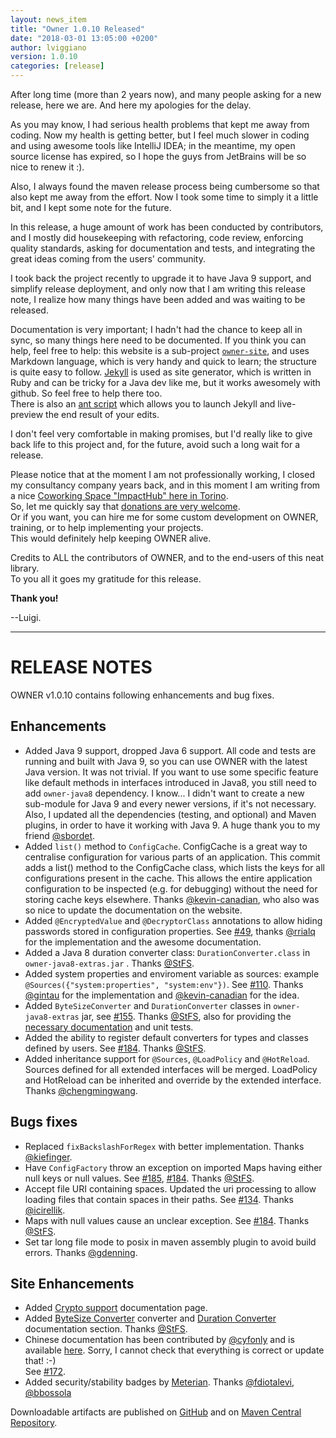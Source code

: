 ```yaml
---
layout: news_item
title: "Owner 1.0.10 Released"
date: "2018-03-01 13:05:00 +0200"
author: lviggiano
version: 1.0.10
categories: [release]
---
```


After long time (more than 2 years now), and many people asking for a new release, here we are. 
And here my apologies for the delay.
 
As you may know, I had serious health problems that kept me away from coding. Now my health is getting better, but I 
feel much slower in coding and using awesome tools like IntelliJ IDEA; in the meantime, my open source license has 
expired, so I hope the guys from JetBrains will be so nice to renew it :). 

Also, I always found the maven release process being cumbersome so that also kept me away from the effort. 
Now I took some time to simply it a little bit, and I kept some note for the future.

In this release, a huge amount of work has been conducted by contributors, and I mostly did housekeeping with 
refactoring, code review, enforcing quality standards, asking for documentation and tests, and integrating the great 
ideas coming from the users' community. 

I took back the project recently to upgrade it to have Java 9 support, and simplify release deployment, and only now 
that I am writing this release note, I realize how many things have been added and was waiting to be released. 

Documentation is very important; I hadn't had the chance to keep all in sync, so many things here need to be
documented. If you think you can help, feel free to help: this website is a sub-project 
[`owner-site`](https://github.com/lviggiano/owner/tree/master/owner-site), and uses Markdown language, which is very 
handy and quick to learn; the structure is quite easy to follow. 
[Jekyll](https://jekyllrb.com/) is used as site generator, which is written in Ruby and can be tricky for a Java dev 
like me, but it works awesomely with github. So feel free to help there too.  
There is also an [ant script](https://github.com/lviggiano/owner/blob/master/owner-site/build.xml) which allows 
you to launch Jekyll and live-preview the end result of your edits.

I don't feel very comfortable in making promises, but I'd really like to give back life to this project and, for the 
future, avoid such a long wait for a release.

Please notice that at the moment I am not professionally working, I closed my consultancy company years back, and
in this moment I am writing from a nice [Coworking Space "ImpactHub" here in Torino](https://torino.impacthub.net/).  
So, let me quickly say that [donations are very welcome](https://github.com/lviggiano/owner/#donations).   
Or if you want, you can hire me for some custom development on OWNER, training, or to help implementing your 
projects.  
This would definitely help keeping OWNER alive.

Credits to ALL the contributors of OWNER, and to the end-users of this neat library.  
To you all it goes my gratitude for this release.  

**Thank you!**

--Luigi.
  
   
*** 
  
  
RELEASE NOTES
=============

OWNER v1.0.10 contains following enhancements and bug fixes.

Enhancements
------------
 * Added Java 9 support, dropped Java 6 support. All code and tests are running and built with Java 9, so you can use
   OWNER with the latest Java version. It was not trivial. If you want to use some specific feature like default 
   methods in interfaces introduced in Java8, you still need to add `owner-java8` dependency. I know... I didn't want to
   create a new sub-module for Java 9 and every newer versions, if it's not necessary.
   Also, I updated all the dependencies (testing, and optional) and Maven plugins, in order to have it working 
   with Java 9.
   A huge thank you to my friend [@sbordet](https://github.com/sbordet).
 * Added `list()` method to `ConfigCache`. ConfigCache is a great way to centralise configuration for various
   parts of an application. This commit adds a list() method to the ConfigCache class, which lists the keys for all 
   configurations present in the cache. This allows the entire application configuration to be inspected (e.g. for 
   debugging) without the need for storing cache keys elsewhere. Thanks
    [@kevin-canadian](https://github.com/kevin-canadian), who also was so nice to update the documentation on the 
    website.
 * Added `@EncryptedValue` and `@DecryptorClass` annotations to allow hiding passwords stored in configuration
   properties. See [#49](https://github.com/lviggiano/owner/issues/49), thanks [@rrialq](https://github.com/rrialq) 
   for the implementation and the awesome documentation.
 * Added a Java 8 duration converter class: `DurationConverter.class` in `owner-java8-extras.jar` . 
   Thanks [@StFS](https://github.com/StFS).
 * Added system properties and enviroment variable as sources: example `@Sources({"system:properties", "system:env"})`. 
   See [#110](https://github.com/lviggiano/owner/issues/110). Thanks [@gintau](https://github.com/gintau) for the 
   implementation and [@kevin-canadian](https://github.com/kevin-canadian) for the idea.
 * Added `ByteSizeConverter` and `DurationConverter` classes in `owner-java8-extras` jar, see
   [#155](https://github.com/lviggiano/owner/issues/155). Thanks [@StFS](https://github.com/StFS), also for providing 
   the [necessary documentation](http://owner.aeonbits.org/docs/type-conversion/#byte-size) and unit tests.
 * Added the ability to register default converters for types and classes defined by users. 
   See [#184](https://github.com/lviggiano/owner/issues/184).
   Thanks [@StFS](https://github.com/StFS).
 * Added inheritance support for `@Sources`, `@LoadPolicy` and `@HotReload`.   
   Sources defined for all extended interfaces will be merged.
   LoadPolicy and HotReload can be inherited and override by the extended interface.
   Thanks [@chengmingwang](https://github.com/chengmingwang).

Bugs fixes
----------
 * Replaced `fixBackslashForRegex` with better implementation. Thanks [@kiefinger](https://github.com/kiefinger).
 * Have `ConfigFactory` throw an exception on imported Maps having either null keys or null values. 
   See [#185](https://github.com/lviggiano/owner/pull/185), [#184](https://github.com/lviggiano/owner/pull/184).
   Thanks [@StFS](https://github.com/StFS). 
 * Accept file URI containing spaces. Updated the uri processing to allow loading files that contain spaces in
   their paths. 
   See [#134](https://github.com/lviggiano/owner/issues/134). Thanks [@icirellik](https://github.com/icirellik).
 * Maps with null values cause an unclear exception. See [#184](https://github.com/lviggiano/owner/issues/184).
   Thanks [@StFS](https://github.com/StFS). 
 * Set tar long file mode to posix in maven assembly plugin to avoid build errors. 
   Thanks [@gdenning](https://github.com/gdenning).


Site Enhancements
-----------------
 * Added [Crypto support](http://owner.aeonbits.org/docs/crypto/) documentation page.
 * Added [ByteSize Converter](http://owner.aeonbits.org/docs/type-conversion/#byte-size) converter and
   [Duration Converter](http://owner.aeonbits.org/docs/type-conversion/#duration) documentation section.
   Thanks [@StFS](https://github.com/StFS). 
 * Chinese documentation has been contributed by [@cyfonly](https://github.com/cyfonly) and is available 
   [here](https://github.com/cyfonly/owner-doc). Sorry, I cannot check that everything is correct or update that! :-)  
   See [#172](https://github.com/lviggiano/owner/issues/172).
 * Added security/stability badges by [Meterian](https://www.meterian.com/). 
   Thanks [@fdiotalevi](https://github.com/fdiotalevi), [@bbossola](https://github.com/bbossola)

Downloadable artifacts are published on [GitHub](https://github.com/lviggiano/owner/releases/tag/owner-1.0.10) and
on [Maven Central Repository](http://repo1.maven.org/maven2/org/aeonbits/owner/owner-assembly/1.0.10/).


